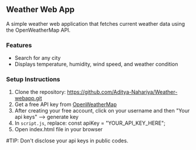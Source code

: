 ## Weather Web App

A simple weather web application that fetches current weather data using the OpenWeatherMap API.

### Features
- Search for any city
- Displays temperature, humidity, wind speed, and weather condition

### Setup Instructions

1. Clone the repository:
https://github.com/Aditya-Nahariya/Weather-webapp.git
2. Get a free API key from [OpenWeatherMap](https://openweathermap.org/api)
3. After creating your free account, click on your username and then "Your api keys" --> generate key
4. In `script.js`, replace:
const apiKey = "YOUR_API_KEY_HERE";
5. Open index.html file in your browser

#TIP: Don't disclose your api keys in public codes.
